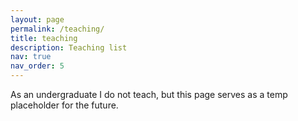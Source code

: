 ```yaml
---
layout: page
permalink: /teaching/
title: teaching
description: Teaching list
nav: true
nav_order: 5
---
```


As an undergraduate I do not teach, but this page serves as a temp placeholder for the future.
